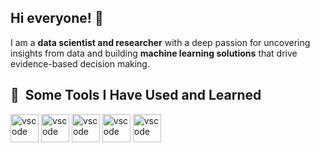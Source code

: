 ## Hi everyone! 🌸

I am a **data scientist and researcher** with a deep passion for uncovering insights from data and building **machine learning solutions** that drive evidence-based decision making.

<h2> 🚀 &nbsp;Some Tools I Have Used and Learned</h2>
<p align="left">
<img src="https://cdn.jsdelivr.net/gh/devicons/devicon@latest/icons/matlab/matlab-original.svg" alt="vscode" width="45" height="45"/>
<img src="https://cdn.jsdelivr.net/gh/devicons/devicon@latest/icons/python/python-original.svg" alt="vscode" width="45" height="45"/>    
<img src="https://cdn.jsdelivr.net/gh/devicons/devicon@latest/icons/r/r-original.svg" alt="vscode" width="45" height="45"/>
<img src="https://cdn.jsdelivr.net/gh/devicons/devicon@latest/icons/mysql/mysql-original.svg" alt="vscode" width="45" height="45"/>
<img src="https://www.vectorlogo.zone/logos/sas/sas-icon.svg" alt="vscode" width="45" height="45"/>
</p>
